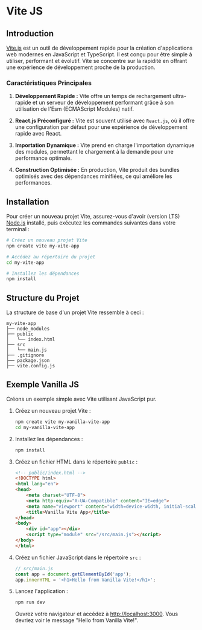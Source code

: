 # Vite JS 

## Introduction

[Vite.js](https://vitejs.dev/) est un outil de développement rapide pour la création d'applications web modernes en JavaScript et TypeScript. Il est conçu pour être simple à utiliser, performant et évolutif. Vite se concentre sur la rapidité en offrant une expérience de développement proche de la production.

### Caractéristiques Principales

1. **Développement Rapide :** Vite offre un temps de rechargement ultra-rapide et un serveur de développement performant grâce à son utilisation de l'Esm (ECMAScript Modules) natif.

1. **React.js Préconfiguré :** Vite est souvent utilisé avec `React.js`, où il offre une configuration par défaut pour une expérience de développement rapide avec React.

1. **Importation Dynamique :** Vite prend en charge l'importation dynamique des modules, permettant le chargement à la demande pour une performance optimale.

1. **Construction Optimisée :** En production, Vite produit des bundles optimisés avec des dépendances minifiées, ce qui améliore les performances.

## Installation

Pour créer un nouveau projet Vite, assurez-vous d'avoir (version LTS) [Node.js](https://nodejs.org/) installé, puis exécutez les commandes suivantes dans votre terminal :

```bash
# Créez un nouveau projet Vite
npm create vite my-vite-app

# Accédez au répertoire du projet
cd my-vite-app

# Installez les dépendances
npm install
```

## Structure du Projet

La structure de base d'un projet Vite ressemble à ceci :

```
my-vite-app
├── node_modules
├── public
│   └── index.html
├── src
│   └── main.js
├── .gitignore
├── package.json
├── vite.config.js
```

## Exemple Vanilla JS

Créons un exemple simple avec Vite utilisant JavaScript pur.

1. Créez un nouveau projet Vite :

   ```bash
   npm create vite my-vanilla-vite-app
   cd my-vanilla-vite-app
   ```

1. Installez les dépendances :

   ```bash
   npm install
   ```

1. Créez un fichier HTML dans le répertoire `public` :

   ```html
   <!-- public/index.html -->
   <!DOCTYPE html>
   <html lang="en">
   <head>
       <meta charset="UTF-8">
       <meta http-equiv="X-UA-Compatible" content="IE=edge">
       <meta name="viewport" content="width=device-width, initial-scale=1.0">
       <title>Vanilla Vite App</title>
   </head>
   <body>
       <div id="app"></div>
       <script type="module" src="/src/main.js"></script>
   </body>
   </html>
   ```

1. Créez un fichier JavaScript dans le répertoire `src` :

   ```javascript
   // src/main.js
   const app = document.getElementById('app');
   app.innerHTML = '<h1>Hello from Vanilla Vite!</h1>';
   ```

1. Lancez l'application :

   ```bash
   npm run dev
   ```

   Ouvrez votre navigateur et accédez à [http://localhost:3000](http://localhost:3000). Vous devriez voir le message "Hello from Vanilla Vite!".
